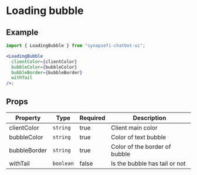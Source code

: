 # Loading bubble

## Example

```jsx
import { LoadingBubble } from "synapsefi-chatbot-ui";

<LoadingBubble
  clientColor={clientColor}
  bubbleColor={bubbleColor}
  bubbleBorder={bubbleBorder}
  withTail
/>;
```

## Props

| Property      | Type       | Required | Description                                    |
| ------------- | ---------- | -------- | ---------------------------------------------- |
| clientColor   | `string`   | true     | Client main color                              |
| bubbleColor   | `string`   | true     | Color of text bubble                           |
| bubbleBorder  | `string`   | true     | Color of the border of bubble                  |
| withTail      | `boolean`  | false    | Is the bubble has tail or not                  |